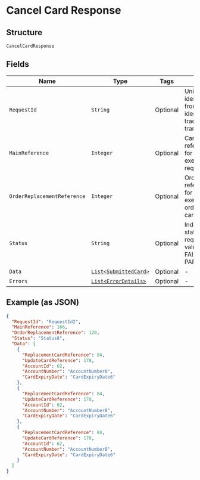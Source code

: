 
# Cancel Card Response

## Structure

`CancelCardResponse`

## Fields

| Name | Type | Tags | Description | Getter | Setter |
|  --- | --- | --- | --- | --- | --- |
| `RequestId` | `String` | Optional | Unique request identifier passed from end user. This identifier helps in tracing a transaction | String getRequestId() | setRequestId(String requestId) |
| `MainReference` | `Integer` | Optional | Cancel card reference number for tracking the execution of the request. | Integer getMainReference() | setMainReference(Integer mainReference) |
| `OrderReplacementReference` | `Integer` | Optional | Order replacement reference number for tracking the execution of the order replacement cards request. | Integer getOrderReplacementReference() | setOrderReplacementReference(Integer orderReplacementReference) |
| `Status` | `String` | Optional | Indicates overall status of the request. Allowed values: SUCCESS, FAILED, PARTIAL_SUCCESS | String getStatus() | setStatus(String status) |
| `Data` | [`List<SubmittedCard>`](../../doc/models/submitted-card.md) | Optional | - | List<SubmittedCard> getData() | setData(List<SubmittedCard> data) |
| `Errors` | [`List<ErrorDetails>`](../../doc/models/error-details.md) | Optional | - | List<ErrorDetails> getErrors() | setErrors(List<ErrorDetails> errors) |

## Example (as JSON)

```json
{
  "RequestId": "RequestId2",
  "MainReference": 166,
  "OrderReplacementReference": 120,
  "Status": "Status8",
  "Data": [
    {
      "ReplacementCardReference": 84,
      "UpdateCardReference": 178,
      "AccountId": 62,
      "AccountNumber": "AccountNumber8",
      "CardExpiryDate": "CardExpiryDate6"
    },
    {
      "ReplacementCardReference": 84,
      "UpdateCardReference": 178,
      "AccountId": 62,
      "AccountNumber": "AccountNumber8",
      "CardExpiryDate": "CardExpiryDate6"
    },
    {
      "ReplacementCardReference": 84,
      "UpdateCardReference": 178,
      "AccountId": 62,
      "AccountNumber": "AccountNumber8",
      "CardExpiryDate": "CardExpiryDate6"
    }
  ]
}
```

